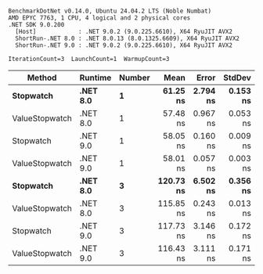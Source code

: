 ```

BenchmarkDotNet v0.14.0, Ubuntu 24.04.2 LTS (Noble Numbat)
AMD EPYC 7763, 1 CPU, 4 logical and 2 physical cores
.NET SDK 9.0.200
  [Host]            : .NET 9.0.2 (9.0.225.6610), X64 RyuJIT AVX2
  ShortRun-.NET 8.0 : .NET 8.0.13 (8.0.1325.6609), X64 RyuJIT AVX2
  ShortRun-.NET 9.0 : .NET 9.0.2 (9.0.225.6610), X64 RyuJIT AVX2

IterationCount=3  LaunchCount=1  WarmupCount=3  

```
| Method         | Runtime  | Number | Mean      | Error    | StdDev   | Min       | Max       | Gen0   | Allocated |
|--------------- |--------- |------- |----------:|---------:|---------:|----------:|----------:|-------:|----------:|
| **Stopwatch**      | **.NET 8.0** | **1**      |  **61.25 ns** | **2.794 ns** | **0.153 ns** |  **61.13 ns** |  **61.42 ns** | **0.0024** |      **40 B** |
| ValueStopwatch | .NET 8.0 | 1      |  57.48 ns | 0.967 ns | 0.053 ns |  57.43 ns |  57.54 ns |      - |         - |
| Stopwatch      | .NET 9.0 | 1      |  58.05 ns | 0.160 ns | 0.009 ns |  58.05 ns |  58.06 ns |      - |         - |
| ValueStopwatch | .NET 9.0 | 1      |  58.01 ns | 0.057 ns | 0.003 ns |  58.01 ns |  58.02 ns |      - |         - |
| **Stopwatch**      | **.NET 8.0** | **3**      | **120.73 ns** | **6.502 ns** | **0.356 ns** | **120.32 ns** | **120.97 ns** | **0.0024** |      **40 B** |
| ValueStopwatch | .NET 8.0 | 3      | 115.85 ns | 0.243 ns | 0.013 ns | 115.83 ns | 115.86 ns |      - |         - |
| Stopwatch      | .NET 9.0 | 3      | 117.73 ns | 3.146 ns | 0.172 ns | 117.53 ns | 117.86 ns |      - |         - |
| ValueStopwatch | .NET 9.0 | 3      | 116.43 ns | 3.111 ns | 0.171 ns | 116.30 ns | 116.62 ns |      - |         - |
